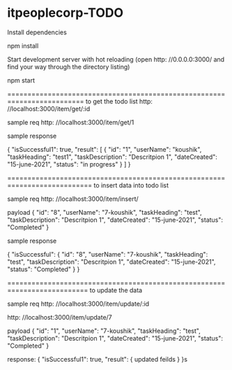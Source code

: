 # itpeoplecorp-TODO

Install dependencies

npm install

Start development server with hot reloading (open http: //0.0.0.0:3000/ and find your way through the directory listing)

npm start

=========================================================================
to get the todo list 
http: //localhost:3000/item/get/:id

sample req
http: //localhost:3000/item/get/1

sample response

{
  "isSuccessful1": true,
  "result": [
    {
      "id": "1",
      "userName": "koushik",
      "taskHeading": "test1",
      "taskDescription": "Descritpion 1",
      "dateCreated": "15-june-2021",
      "status": "in progress"
    }
  ]
}

===========================================================================
to insert data into todo list 

sample req
http: //localhost:3000/item/insert/

payload 
 {
  "id": "8",
  "userName": "7-koushik",
  "taskHeading": "test",
  "taskDescription": "Descritpion 1",
  "dateCreated": "15-june-2021",
  "status": "Completed"
}

sample response

{
  "isSuccessful": {
    "id": "8",
    "userName": "7-koushik",
    "taskHeading": "test",
    "taskDescription": "Descritpion 1",
    "dateCreated": "15-june-2021",
    "status": "Completed"
  }
}

==========================================================================
to update the data

sample req
http: //localhost:3000/item/update/:id

http: //localhost:3000/item/update/7

payload 
 {
  "id": "1",
  "userName": "7-koushik",
  "taskHeading": "test",
  "taskDescription": "Descritpion 1",
  "dateCreated": "15-june-2021",
  "status": "Completed"
}

response: {
  "isSuccessful1": true,
  "result": {
       updated feilds
  }
}s